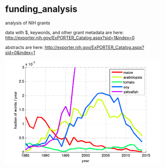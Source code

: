 # funding_analysis
analysis of NIH grants


data with $, keywords, and other grant metadata are here: 
http://exporter.nih.gov/ExPORTER_Catalog.aspx?sid=1&index=0

abstracts are here:
http://exporter.nih.gov/ExPORTER_Catalog.aspx?sid=0&index=1

![sample_figure](sample.png)
